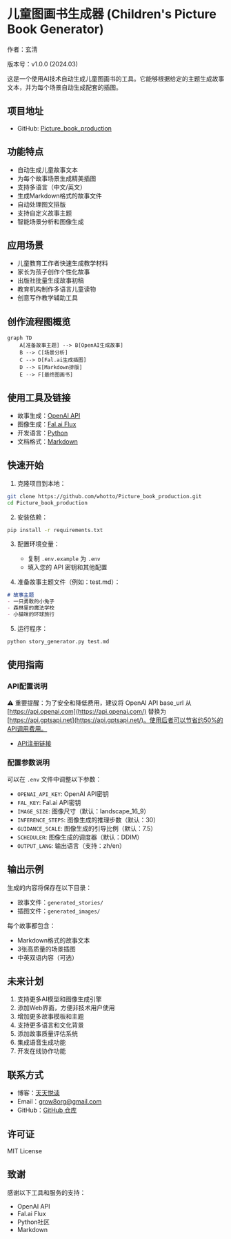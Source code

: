 # 儿童图画书生成器 (Children's Picture Book Generator)

作者：玄清

版本号：v1.0.0 (2024.03)

这是一个使用AI技术自动生成儿童图画书的工具。它能够根据给定的主题生成故事文本，并为每个场景自动生成配套的插图。

## 项目地址

- GitHub: [Picture_book_production](https://github.com/whotto/Picture_book_production)

## 功能特点

- 自动生成儿童故事文本
- 为每个故事场景生成精美插图
- 支持多语言（中文/英文）
- 生成Markdown格式的故事文件
- 自动处理图文排版
- 支持自定义故事主题
- 智能场景分析和图像生成

## 应用场景

- 儿童教育工作者快速生成教学材料
- 家长为孩子创作个性化故事
- 出版社批量生成故事初稿
- 教育机构制作多语言儿童读物
- 创意写作教学辅助工具

## 创作流程图概览

```mermaid
graph TD
    A[准备故事主题] --> B[OpenAI生成故事]
    B --> C[场景分析]
    C --> D[Fal.ai生成插图]
    D --> E[Markdown排版]
    E --> F[最终图画书]
```

## 使用工具及链接

- 故事生成：[OpenAI API](https://openai.com/blog/openai-api)
- 图像生成：[Fal.ai Flux](https://www.fal.ai/)
- 开发语言：[Python](https://www.python.org/)
- 文档格式：[Markdown](https://www.markdownguide.org/)

## 快速开始

1. 克隆项目到本地：
```bash
git clone https://github.com/whotto/Picture_book_production.git
cd Picture_book_production
```

2. 安装依赖：
```bash
pip install -r requirements.txt
```

3. 配置环境变量：
   - 复制 `.env.example` 为 `.env`
   - 填入您的 API 密钥和其他配置

4. 准备故事主题文件（例如：test.md）：
```markdown
# 故事主题
- 一只勇敢的小兔子
- 森林里的魔法学校
- 小猫咪的环球旅行
```

5. 运行程序：
```bash
python story_generator.py test.md
```

## 使用指南

### API配置说明

⚠️ 重要提醒：为了安全和降低费用，建议将 OpenAI API base_url 从 [https://api.openai.com](https://api.openai.com/) 替换为 [https://api.gptsapi.net](https://api.gptsapi.net/)。使用后者可以节省约50%的API调用费用。

- [API注册链接](https://bewildcard.com/i/WHVIP)

### 配置参数说明

可以在 `.env` 文件中调整以下参数：
- `OPENAI_API_KEY`: OpenAI API密钥
- `FAL_KEY`: Fal.ai API密钥
- `IMAGE_SIZE`: 图像尺寸（默认：landscape_16_9）
- `INFERENCE_STEPS`: 图像生成的推理步数（默认：30）
- `GUIDANCE_SCALE`: 图像生成的引导比例（默认：7.5）
- `SCHEDULER`: 图像生成的调度器（默认：DDIM）
- `OUTPUT_LANG`: 输出语言（支持：zh/en）

## 输出示例

生成的内容将保存在以下目录：
- 故事文件：`generated_stories/`
- 插图文件：`generated_images/`

每个故事都包含：
- Markdown格式的故事文本
- 3张高质量的场景插图
- 中英双语内容（可选）

## 未来计划

1. 支持更多AI模型和图像生成引擎
2. 添加Web界面，方便非技术用户使用
3. 增加更多故事模板和主题
4. 支持更多语言和文化背景
5. 添加故事质量评估系统
6. 集成语音生成功能
7. 开发在线协作功能

## 联系方式

- 博客：[天天悦读](https://yuedu.biz/)
- Email：[grow8org@gmail.com](mailto:grow8org@gmail.com)
- GitHub：[GitHub 仓库](https://github.com/whotto/Picture_book_production)

## 许可证

MIT License

## 致谢

感谢以下工具和服务的支持：
- OpenAI API
- Fal.ai Flux
- Python社区
- Markdown
